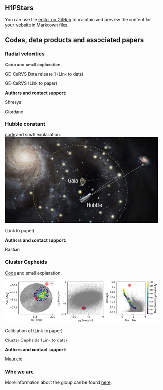 ## H1PStars

You can use the [editor on GitHub](https://github.com/JSaja/github-pages-test/edit/main/README.md) to maintain and preview the content for your website in Markdown files.





## Codes, data products and associated papers 

### Radial velocities

Code and small explanation.

GE-CeRVS Data release 1 (Link to data)

GE-CeRVS  (Link to paper)

**Authors and contact support:**

Shreeya

Giordano 




### Hubble constant
[code](https://github.com/bastian-lengen-epfl/DistanceLadder) and small explanation.
![Vcen!](hubble.jpg)

(Link to paper)

**Authors and contact support:**

Bastian 




### Cluster Cepheids  
[Code](https://github.com/MCruzReyes/H1PSTARS) and small explanation.

![Vcen!](vcen.png)

Calibration of (Link to paper)

Cluster Cepheids (Link to data)



**Authors and contact support:**
 

[Mauricio](mailto:mauricio.cruzre@gmail.com?subject=[GitHub]%20Source%20Han%20Sans)











### Who we are

More information about the group can be found [here](https://www.epfl.ch/labs/scd/). 